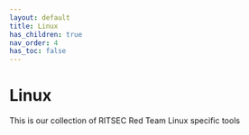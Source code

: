 ```yaml
---
layout: default
title: Linux
has_children: true
nav_order: 4
has_toc: false
---
```


# Linux

This is our collection of RITSEC Red Team Linux specific tools
